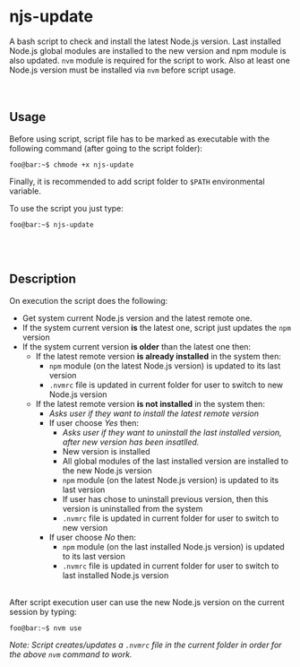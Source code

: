 # njs-update
A bash script to check and install the latest Node.js version. Last installed Node.js global modules are installed to the new version and npm module is also updated. `nvm` module is required for the script to work. Also at least one Node.js version must be installed via `nvm` before script usage.
&nbsp;  
&nbsp;  
&nbsp;  
## Usage
Before using script, script file has to be marked as executable with the following command (after going to the script folder):

```console
foo@bar:~$ chmode +x njs-update
```

Finally, it is recommended to add script folder to `$PATH` environmental variable.

To use the script you just type:

```console
foo@bar:~$ njs-update
```
&nbsp;  
&nbsp;  
## Description
On execution the script does the following:

* Get system current Node.js version and the latest remote one.
* If the system current version **is** the latest one, script just updates the `npm` version
* If the system current version **is older** than the latest one then:
	* If the latest remote version **is already installed** in the system then:
		* `npm` module (on the latest Node.js version) is updated to its last version
		* `.nvmrc` file is updated in current folder for user to switch to new Node.js version
	* If the latest remote version **is not installed** in the system then:
		* _Asks user if they want to install the latest remote version_
		* If user choose *Yes* then:
			* _Asks user if they want to uninstall the last installed version, after new version has been insatlled._
			* New version is installed
			* All global modules of the last installed version are installed to the new Node.js version
			* `npm` module (on the latest Node.js version) is updated to its last version
			* If user has chose to uninstall previous version, then this version is uninstalled from the system
			* `.nvmrc` file is updated in current folder for user to switch to new version
		* If user choose *No* then:
			* `npm` module (on the last installed Node.js version) is updated to its last version
			* `.nvmrc` file is updated in current folder for user to switch to last installed Node.js version

&nbsp;  
After script execution user can use the new Node.js version on the current session by typing:

```console
foo@bar:~$ nvm use
```

*Note: Script creates/updates a `.nvmrc` file in the current folder in order for the above `nvm` command to work.*